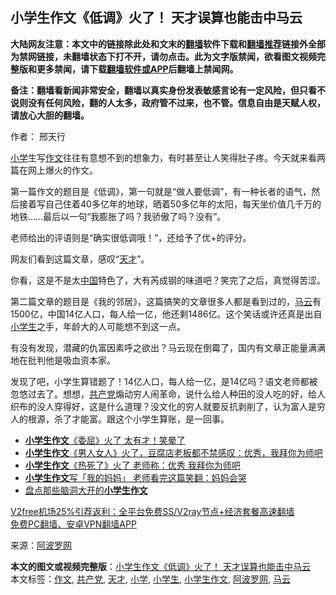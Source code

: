  <h2>小学生作文《低调》火了！ 天才误算也能击中马云</h2> <p class="notice"><b>大陆网友注意：本文中的链接除此处和文末的<a href="https://github.com/bannedbook/fanqiang" >翻墙</a>软件下载和<a href="https://github.com/killgcd/justmysocks/blob/master/README.md">翻墙推荐</a>链接外全部为禁网链接，未翻墙状态下打不开，请勿点击。此为文字版禁闻，欲看图文视频完整版和更多禁闻，请下载<a href="https://github.com/bannedbook/fanqiang">翻墙软件或APP</a>后翻墙上禁闻网。</p><p>备注：翻墙看新闻非常安全，翻墙以真实身份发表敏感言论有一定风险，但只看不说则没有任何风险，翻的人太多，政府管不过来，也不管。信息自由是天赋人权，请放心大胆的翻墙。</b></p>  <div class="entry"> <p>作者： 邢天行</p> <p><a href="https://www.bannedbook.org/bnews/tag/%E5%B0%8F%E5%AD%A6/" class="st_tag internal_tag" rel="tag" title="标签 小学 下的日志">小学</a>生写<a href="https://www.bannedbook.org/bnews/tag/%E4%BD%9C%E6%96%87/" class="st_tag internal_tag" rel="tag" title="标签 作文 下的日志">作文</a>往往有意想不到的想象力，有时甚至让人笑得肚子疼。今天就来看两篇在网上爆火的作文。</p> <p>第一篇作文的题目是《低调》，第一句就是“做人要低调”，有一种长者的语气，然后接着写自己住着40多亿年的地球，晒着50多亿年的太阳，每天坐价值几千万的地铁&#8230;&#8230;最后以一句“我膨胀了吗？我骄傲了吗？没有”。</p>  <p>老师给出的评语则是“确实很低调哦！”，还给予了优+的评分。</p> <p>网友们看到这篇文章，感叹“<a href="https://www.bannedbook.org/bnews/tag/%e5%a4%a9%e6%89%8d/" class="st_tag internal_tag" rel="tag" title="标签 天才 下的日志">天才</a>”。</p> <p>你看，这是不是太<span class='wp_keywordlink_affiliate'><a href="https://www.bannedbook.org/" title="中国" target="_blank">中国</a></span>特色了，大有芮成钢的味道吧？笑完了之后，真觉得苦涩。</p>  <p>第二篇文章的题目是《我的邻居》，这篇搞笑的文章很多人都是看到过的，<a href="https://www.bannedbook.org/bnews/tag/%e9%a9%ac%e4%ba%91/" class="st_tag internal_tag" rel="tag" title="标签 马云 下的日志">马云</a>有1500亿，中国14亿人口，每人给一亿，他还剩1486亿。这个笑话或许还真是出自<a href="https://www.bannedbook.org/bnews/tag/%E5%B0%8F%E5%AD%A6%E7%94%9F/" class="st_tag internal_tag" rel="tag" title="标签 小学生 下的日志">小学生</a>之手，年龄大的人可能想不到这一点。</p> <p>有没有发现，潜藏的仇富因素呼之欲出？马云现在倒霉了，国内有文章正能量满满地在批判他是吸血资本家。</p> <p>发现了吧，小学生算错题了！14亿人口，每人给一亿，是14亿吗？语文老师都被忽悠过去了。想想，<a href="https://www.bannedbook.org/bnews/tag/%e5%85%b1%e4%ba%a7%e5%85%9a/" class="st_tag internal_tag" rel="tag" title="标签 共产党 下的日志">共产党</a>煽动穷人闹革命，说什么给人种田的没人吃的好，给人织布的没人穿得好，这是什么道理？没文化的穷人就要反抗剥削了，认为富人是穷人的根源，杀了才能富。跟这个小学生算账，是一回事。</p>  <ul class='op-related-articles' title='相关阅读'> <li><a href='https://www.bannedbook.org/bnews/funmedia/20201204/1441753.html' target='_blank'><b>小学生作文</b>《委屈》火了 太有才！笑晕了</a></li> <li><a href='https://www.bannedbook.org/bnews/funmedia/20201126/1437294.html' target='_blank'><b>小学生作文</b>《男人女人》火了，豆腐店老板都不禁感叹：优秀，我拜你为师吧</a></li> <li><a href='https://www.bannedbook.org/bnews/funmedia/20201125/1436629.html' target='_blank'><b>小学生作文</b>《热死了》火了 老师称：优秀 我拜你为师吧</a></li> <li><a href='https://www.bannedbook.org/bnews/cnnews/20201102/1424080.html' target='_blank'><b>小学生作文</b>写「我的妈妈」 老师看完这篇笑翻：妈妈会哭</a></li> <li><a href='https://www.bannedbook.org/bnews/funmedia/20200826/1385897.html' target='_blank'>盘点那些脑洞大开的<b>小学生作文</b></a></li> </ul> <p class="texttj"> <a href="https://www.bannedbook.org/forum23/topic22702.html" target="_blank">V2free机场25%引荐返利：全平台免费SS/V2ray节点+经济套餐高速翻墙</a><br/> <a href="https://github.com/bannedbook/fanqiang/wiki/%E7%A6%81%E9%97%BB%E7%BD%91%E5%AE%89%E5%8D%93%E7%BF%BB%E5%A2%99%E6%96%B0%E9%97%BBAPP" target="_blank">免费PC翻墙、安卓VPN翻墙APP</a></p><p> 来源：<a href="https://www.aboluowang.com/2020/1212/1533312.html" target="_blank">阿波罗网</a> </p><a name='sharetosocial'></a>       <div><b>本文的图文或视频完整版</b>：<a href='https://www.bannedbook.org/bnews/comments/20201212/1446364.html'>小学生作文《低调》火了！ 天才误算也能击中马云</a></div>  </div><!--END ENTRY--> <div class="postfooter"> <div>本文标签：<a href="https://www.bannedbook.org/bnews/tag/%E4%BD%9C%E6%96%87/" rel="tag">作文</a>, <a href="https://www.bannedbook.org/bnews/tag/%e5%85%b1%e4%ba%a7%e5%85%9a/" rel="tag">共产党</a>, <a href="https://www.bannedbook.org/bnews/tag/%e5%a4%a9%e6%89%8d/" rel="tag">天才</a>, <a href="https://www.bannedbook.org/bnews/tag/%E5%B0%8F%E5%AD%A6/" rel="tag">小学</a>, <a href="https://www.bannedbook.org/bnews/tag/%E5%B0%8F%E5%AD%A6%E7%94%9F/" rel="tag">小学生</a>, <a href="https://www.bannedbook.org/bnews/tag/%E5%B0%8F%E5%AD%A6%E7%94%9F%E4%BD%9C%E6%96%87/" rel="tag">小学生作文</a>, <a href="https://www.bannedbook.org/bnews/tag/%e9%98%bf%e6%b3%a2%e7%bd%97%e7%bd%91/" rel="tag">阿波罗网</a>, <a href="https://www.bannedbook.org/bnews/tag/%e9%a9%ac%e4%ba%91/" rel="tag">马云</a></div>  </div><!--END POSTFOOTER--> 